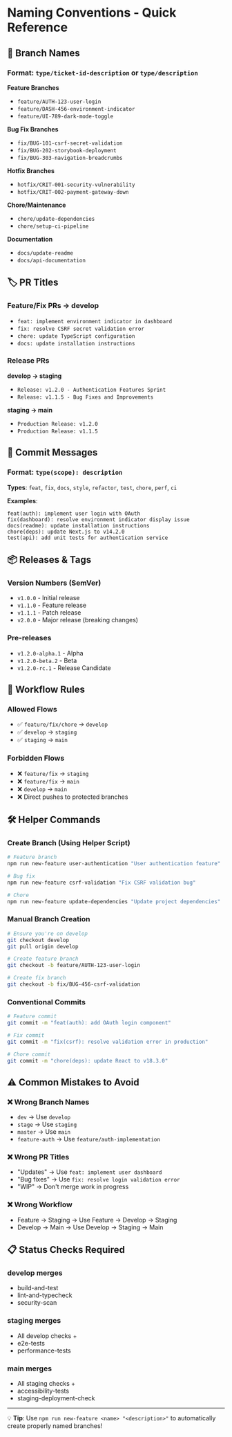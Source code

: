 # Naming Conventions - Quick Reference

## 🌿 Branch Names

### Format: `type/ticket-id-description` or `type/description`

**Feature Branches**

- `feature/AUTH-123-user-login`
- `feature/DASH-456-environment-indicator`
- `feature/UI-789-dark-mode-toggle`

**Bug Fix Branches**

- `fix/BUG-101-csrf-secret-validation`
- `fix/BUG-202-storybook-deployment`
- `fix/BUG-303-navigation-breadcrumbs`

**Hotfix Branches**

- `hotfix/CRIT-001-security-vulnerability`
- `hotfix/CRIT-002-payment-gateway-down`

**Chore/Maintenance**

- `chore/update-dependencies`
- `chore/setup-ci-pipeline`

**Documentation**

- `docs/update-readme`
- `docs/api-documentation`

## 🏷️ PR Titles

### Feature/Fix PRs → develop

- `feat: implement environment indicator in dashboard`
- `fix: resolve CSRF secret validation error`
- `chore: update TypeScript configuration`
- `docs: update installation instructions`

### Release PRs

**develop → staging**

- `Release: v1.2.0 - Authentication Features Sprint`
- `Release: v1.1.5 - Bug Fixes and Improvements`

**staging → main**

- `Production Release: v1.2.0`
- `Production Release: v1.1.5`

## 💬 Commit Messages

### Format: `type(scope): description`

**Types**: `feat`, `fix`, `docs`, `style`, `refactor`, `test`, `chore`, `perf`, `ci`

**Examples**:

```
feat(auth): implement user login with OAuth
fix(dashboard): resolve environment indicator display issue
docs(readme): update installation instructions
chore(deps): update Next.js to v14.2.0
test(api): add unit tests for authentication service
```

## 📦 Releases & Tags

### Version Numbers (SemVer)

- `v1.0.0` - Initial release
- `v1.1.0` - Feature release
- `v1.1.1` - Patch release
- `v2.0.0` - Major release (breaking changes)

### Pre-releases

- `v1.2.0-alpha.1` - Alpha
- `v1.2.0-beta.2` - Beta
- `v1.2.0-rc.1` - Release Candidate

## 🔄 Workflow Rules

### Allowed Flows

- ✅ `feature/fix/chore` → `develop`
- ✅ `develop` → `staging`
- ✅ `staging` → `main`

### Forbidden Flows

- ❌ `feature/fix` → `staging`
- ❌ `feature/fix` → `main`
- ❌ `develop` → `main`
- ❌ Direct pushes to protected branches

## 🛠️ Helper Commands

### Create Branch (Using Helper Script)

```bash
# Feature branch
npm run new-feature user-authentication "User authentication feature"

# Bug fix
npm run new-feature csrf-validation "Fix CSRF validation bug"

# Chore
npm run new-feature update-dependencies "Update project dependencies"
```

### Manual Branch Creation

```bash
# Ensure you're on develop
git checkout develop
git pull origin develop

# Create feature branch
git checkout -b feature/AUTH-123-user-login

# Create fix branch
git checkout -b fix/BUG-456-csrf-validation
```

### Conventional Commits

```bash
# Feature commit
git commit -m "feat(auth): add OAuth login component"

# Fix commit
git commit -m "fix(csrf): resolve validation error in production"

# Chore commit
git commit -m "chore(deps): update React to v18.3.0"
```

## ⚠️ Common Mistakes to Avoid

### ❌ Wrong Branch Names

- `dev` → Use `develop`
- `stage` → Use `staging`
- `master` → Use `main`
- `feature-auth` → Use `feature/auth-implementation`

### ❌ Wrong PR Titles

- "Updates" → Use `feat: implement user dashboard`
- "Bug fixes" → Use `fix: resolve login validation error`
- "WIP" → Don't merge work in progress

### ❌ Wrong Workflow

- Feature → Staging → Use Feature → Develop → Staging
- Develop → Main → Use Develop → Staging → Main

## 📋 Status Checks Required

### develop merges

- build-and-test
- lint-and-typecheck
- security-scan

### staging merges

- All develop checks +
- e2e-tests
- performance-tests

### main merges

- All staging checks +
- accessibility-tests
- staging-deployment-check

---

💡 **Tip**: Use `npm run new-feature <name> "<description>"` to automatically create properly named branches!

